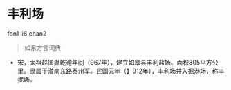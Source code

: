 # 丰利场
fon1 li6 chan2
> 如东方言词典
- 宋，太祖赵匡胤乾德年间（967年），建立如皋县丰利盐场。面积805平方公里。隶属于淮南东路泰州军。民国元年（】912年），丰利场并入掘港场，称丰掘场。
